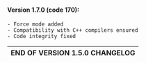 #### Version 1.7.0 (code 170):
    - Force mode added
    - Compatibility with C++ compilers ensured
    - Code integrity fixed

|   END OF VERSION 1.5.0 CHANGELOG   |
|------------------------------------|

